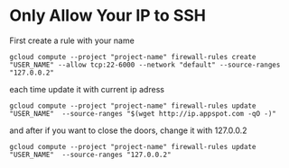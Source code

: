 # Only Allow Your IP to SSH

First create a rule with your name
```
gcloud compute --project "project-name" firewall-rules create "USER_NAME" --allow tcp:22-6000 --network "default" --source-ranges "127.0.0.2"
```

each time update it with current ip adress
```
gcloud compute --project "project-name" firewall-rules update "USER_NAME"  --source-ranges "$(wget http://ip.appspot.com -qO -)"
```

and after if you want to close the doors, change it with 127.0.0.2
```
gcloud compute --project "project-name" firewall-rules update "USER_NAME"  --source-ranges "127.0.0.2"
```
